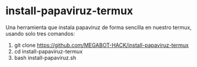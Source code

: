 # install-papaviruz-termux
Una herramienta que instala papaviruz de forma sencilla en nuestro termux, usando solo tres comandos:
1. git clone https://github.com/MEGABOT-HACK/install-papaviruz-termux
2. cd install-papaviruz-termux
3. bash install-papaviruz.sh
